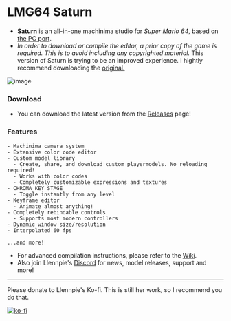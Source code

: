 # LMG64 Saturn

- **Saturn** is an all-in-one machinima studio for *Super Mario 64*, based on [the PC port](https://github.com/sm64pc/sm64ex).
- *In order to download or compile the editor, a prior copy of the game is required. This is to avoid including any copyrighted material.*
This version of Saturn is trying to be an improved experience. I hightly recommend downloading the [original.](https://github.com/Llennpie/Saturn/releases/latest)

![image](https://github.com/Llennpie/Saturn/assets/44985633/e671b48a-e1c3-446a-9cff-0c76f49d069a)

### Download

- You can download the latest version from the [Releases](https://github.com/CreepaTate/LMG64-Saturn/releases/latest) page!

### Features

```
- Machinima camera system
- Extensive color code editor
- Custom model library
  - Create, share, and download custom playermodels. No reloading required!
  - Works with color codes
  - Completely customizable expressions and textures
- CHROMA KEY STAGE
  - Toggle instantly from any level
- Keyframe editor
  - Animate almost anything!
- Completely rebindable controls
  - Supports most modern controllers
- Dynamic window size/resolution
- Interpolated 60 fps
  
...and more!
```

- For advanced compilation instructions, please refer to the [Wiki](https://github.com/Llennpie/Saturn/wiki).
- Also join Llennpie's [Discord](https://discord.gg/rGqREG2kYv) for news, model releases, support and more!

---

Please donate to Llennpie's Ko-fi. This is still her work, so I recommend you do that.

[![ko-fi](https://ko-fi.com/img/githubbutton_sm.svg)](https://ko-fi.com/J3J05B5WR)

